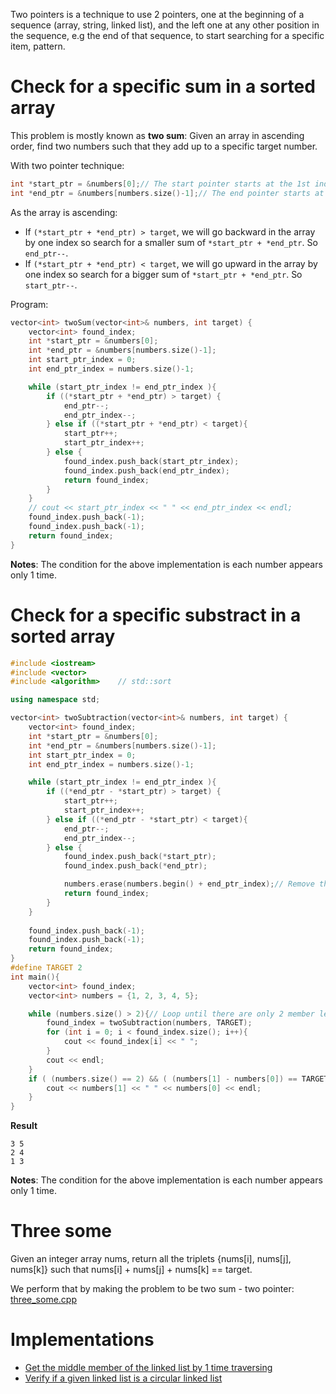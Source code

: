 Two pointers is a technique to use 2 pointers, one at the beginning of a sequence (array, string, linked list), and the left one at any other position in the sequence, e.g the end of that sequence, to start searching for a specific item, pattern.

# Check for a specific sum in a sorted array

This problem is mostly known as **two sum**: Given an array in ascending order, find two numbers such that they add up to a specific target number.

With two pointer technique:

```cpp
int *start_ptr = &numbers[0];// The start pointer starts at the 1st index of the array
int *end_ptr = &numbers[numbers.size()-1];// The end pointer starts at the end index of the array
```

As the array is ascending:
* If ``(*start_ptr + *end_ptr) > target``, we will go backward in the array by one index so search for a smaller sum of ``*start_ptr + *end_ptr``. So ``end_ptr--``.
* If ``(*start_ptr + *end_ptr) < target``, we will go upward in the array by one index so search for a bigger sum of ``*start_ptr + *end_ptr``. So ``start_ptr--``.

Program:
```cpp
vector<int> twoSum(vector<int>& numbers, int target) {
    vector<int> found_index;
    int *start_ptr = &numbers[0];
    int *end_ptr = &numbers[numbers.size()-1];
    int start_ptr_index = 0;
    int end_ptr_index = numbers.size()-1;

    while (start_ptr_index != end_ptr_index ){
        if ((*start_ptr + *end_ptr) > target) {
            end_ptr--;
            end_ptr_index--;
        } else if ((*start_ptr + *end_ptr) < target){
            start_ptr++;
            start_ptr_index++;
        } else {
            found_index.push_back(start_ptr_index);
            found_index.push_back(end_ptr_index);
            return found_index;
        }  
    }
    // cout << start_ptr_index << " " << end_ptr_index << endl; 
    found_index.push_back(-1);
    found_index.push_back(-1);
    return found_index; 
}
```
**Notes**: The condition for the above implementation is each number appears only 1 time.
# Check for a specific substract in a sorted array
```cpp
#include <iostream>
#include <vector>
#include <algorithm>    // std::sort

using namespace std;

vector<int> twoSubtraction(vector<int>& numbers, int target) {
    vector<int> found_index;
    int *start_ptr = &numbers[0];
    int *end_ptr = &numbers[numbers.size()-1];
    int start_ptr_index = 0;
    int end_ptr_index = numbers.size()-1;

    while (start_ptr_index != end_ptr_index ){
        if ((*end_ptr - *start_ptr) > target) {
            start_ptr++;
            start_ptr_index++;
        } else if ((*end_ptr - *start_ptr) < target){
            end_ptr--;
            end_ptr_index--;
        } else {
            found_index.push_back(*start_ptr);
            found_index.push_back(*end_ptr);

            numbers.erase(numbers.begin() + end_ptr_index);// Remove the last index after every time found
            return found_index;
        }  
    }
    
    found_index.push_back(-1);
    found_index.push_back(-1);
    return found_index; 
}
#define TARGET 2
int main(){
    vector<int> found_index;
    vector<int> numbers = {1, 2, 3, 4, 5};

    while (numbers.size() > 2){// Loop until there are only 2 member left inside the vector
        found_index = twoSubtraction(numbers, TARGET);
        for (int i = 0; i < found_index.size(); i++){
            cout << found_index[i] << " ";
        }
        cout << endl;
    }
    if ( (numbers.size() == 2) && ( (numbers[1] - numbers[0]) == TARGET)){
        cout << numbers[1] << " " << numbers[0] << endl;
    }
}
```
**Result**
```
3 5
2 4
1 3
```
**Notes**: The condition for the above implementation is each number appears only 1 time.
# Three some
Given an integer array nums, return all the triplets {nums[i], nums[j], nums[k]} such that nums[i] + nums[j] + nums[k] == target.

We perform that by making the problem to be two sum - two pointer: [three_some.cpp](https://github.com/TranPhucVinh/C/blob/master/Algorithms/src/three_some.cpp)

# Implementations
* [Get the middle member of the linked list by 1 time traversing](https://github.com/TranPhucVinh/C/blob/master/Data%20structure/Linked%20list/Singly%20linked%20list/Read.md#get-the-middle-member-of-the-linked-list-by-1-time-traversing)
* [Verify if a given linked list is a circular linked list](https://github.com/TranPhucVinh/C/tree/master/Data%20structure/Linked%20list/Circular%20linked%20list#verify-if-a-given-linked-list-is-a-circular-linked-list)
